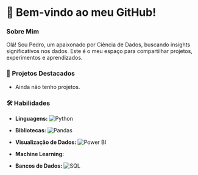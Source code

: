 # **👋 Bem-vindo ao meu GitHub!**

### Sobre Mim
Olá! Sou Pedro, um apaixonado por Ciência de Dados, buscando insights significativos nos dados. Este é o meu espaço para compartilhar projetos, experimentos e aprendizados.

### 🚀 Projetos Destacados
- Ainda não tenho projetos.

### 🛠️ Habilidades
- **Linguagens:**
  ![Python](https://img.shields.io/badge/Python-3776AB?style=flat&logo=python&logoColor=white)
  
- **Bibliotecas:**
  ![Pandas](https://img.shields.io/badge/Pandas-150458?style=flat&logo=pandas&logoColor=white)
  
- **Visualização de Dados:**
  ![Power BI](https://img.shields.io/badge/Power_BI-F2C811?style=flat&logo=powerbi&logoColor=black)
  
- **Machine Learning:**
  
- **Bancos de Dados:**
  ![SQL](https://img.shields.io/badge/SQL-4169E1?style=flat&logo=sql&logoColor=white)
